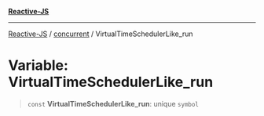 [**Reactive-JS**](../../README.md)

***

[Reactive-JS](../../README.md) / [concurrent](../README.md) / VirtualTimeSchedulerLike\_run

# Variable: VirtualTimeSchedulerLike\_run

> `const` **VirtualTimeSchedulerLike\_run**: unique `symbol`
